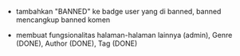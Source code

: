 <!-- note -->

- tambahkan "BANNED" ke badge user yang di banned, banned mencangkup banned komen

<!-- todo -->

- membuat fungsionalitas halaman-halaman lainnya (admin), Genre (DONE), Author (DONE), Tag (DONE)

<!-- progress -->
